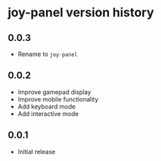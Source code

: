 # joy-panel version history

## 0.0.3

- Rename to `joy-panel`

## 0.0.2

- Improve gamepad display
- Improve mobile functionality
- Add keyboard mode
- Add interactive mode

## 0.0.1

- Initial release
